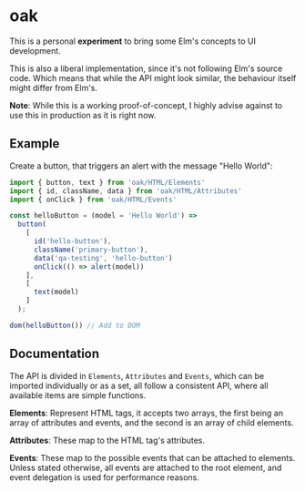 # oak

This is a personal **experiment** to bring some Elm's concepts to UI development.

This is also a liberal implementation, since it's not following Elm's source
code. Which means that while the API might look similar, the behaviour itself
might differ from Elm's.

**Note**: While this is a working proof-of-concept, I highly advise against to
use this in production as it is right now.

## Example

Create a button, that triggers an alert with the message "Hello World":

```typescript
import { button, text } from 'oak/HTML/Elements'
import { id, className, data } from 'oak/HTML/Attributes'
import { onClick } from 'oak/HTML/Events'

const helloButton = (model = 'Hello World') =>
  button(
    [
      id('hello-button'),
      className('primary-button'),
      data('qa-testing', 'hello-button')
      onClick(() => alert(model))
    ],
    [
      text(model)
    ]
  );

dom(helloButton()) // Add to DOM
```

## Documentation

The API is divided in `Elements`, `Attributes` and `Events`, which can be
imported individually or as a set, all follow a consistent API, where all
available items are simple functions.

**Elements**: Represent HTML tags, it accepts two arrays, the first being an
array of attributes and events, and the second is an array of child elements.

**Attributes**: These map to the HTML tag's attributes.

**Events**: These map to the possible events that can be attached to elements.
Unless stated otherwise, all events are attached to the root element, and event
delegation is used for performance reasons.
